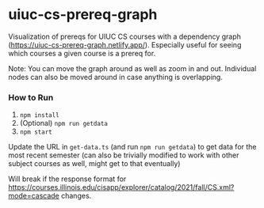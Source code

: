 # uiuc-cs-prereq-graph

Visualization of prereqs for UIUC CS courses with a dependency graph (https://uiuc-cs-prereq-graph.netlify.app/). Especially useful for seeing which courses a given course is a prereq for.

Note: You can move the graph around as well as zoom in and out. Individual nodes can also be moved around in case anything is overlapping.

### How to Run
1. `npm install`
2. (Optional) `npm run getdata`
3. `npm start`

Update the URL in `get-data.ts` (and run `npm run getdata`) to get data for the most recent semester
(can also be trivially modified to work with other subject courses as well, might get to that eventually)

Will break if the response format for https://courses.illinois.edu/cisapp/explorer/catalog/2021/fall/CS.xml?mode=cascade changes.

